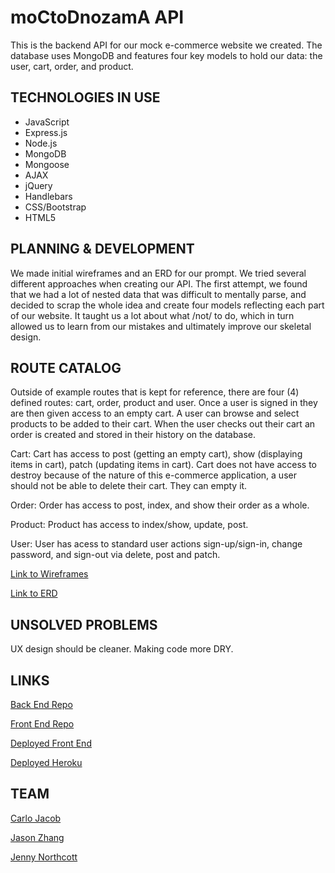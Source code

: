 # moCtoDnozamA API

This is the backend API for our mock e-commerce website we created. The database uses MongoDB and features four key models to hold our data: the user, cart, order, and product.

## TECHNOLOGIES IN USE

-   JavaScript
-   Express.js
-   Node.js
-   MongoDB
-   Mongoose
-   AJAX
-   jQuery
-   Handlebars
-   CSS/Bootstrap
-   HTML5

## PLANNING & DEVELOPMENT

We made initial wireframes and an ERD for our prompt. We tried several different approaches when creating our API. The first attempt, we found that we had a lot of nested data that was difficult to mentally parse, and decided to scrap the whole idea and create four models reflecting each part of our website. It taught us a lot about what /not/ to do, which in turn allowed us to learn from our mistakes and ultimately improve our skeletal design.

## ROUTE CATALOG

Outside of example routes that is kept for reference, there are four (4) defined routes: cart, order, product and user. Once a user is signed in they are then given access to an empty cart. A user can browse and select products to be added to their cart. When the user checks out their cart an order is created and stored in their history on the database.

Cart: Cart has access to post (getting an empty cart), show (displaying items in cart), patch (updating items in cart). Cart does not have access to destroy because of the nature of this e-commerce application, a user should not be able to delete their cart. They can empty it.

Order: Order has access to post, index, and show their order as a whole.

Product: Product has access to index/show, update, post.

User: User has acess to standard user actions sign-up/sign-in, change password, and sign-out via delete, post and patch.

[Link to Wireframes](https://imgur.com/a/GOmCAJ5)

[Link to ERD](https://imgur.com/a/4AMp392)

## UNSOLVED PROBLEMS

UX design should be cleaner.
Making code more DRY.

## LINKS

[Back End Repo](https://github.com/moCtoDnozamA/moCtoDnozamA.github.io-api)

[Front End Repo](https://github.com/moCtoDnozamA/moctodnozama)

[Deployed Front End](https://moctodnozama.github.io/moctodnozama/)

[Deployed Heroku](https://moctodnozama.herokuapp.com)

## TEAM

[Carlo Jacob](https://github.com/carlojacob)

[Jason Zhang](https://github.com/jason920207)

[Jenny Northcott](https://github.com/jennasaurusrex)
